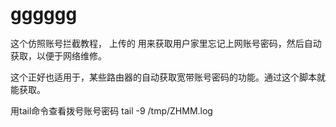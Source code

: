 # gggggg
这个仿照账号拦截教程， 上传的 用来获取用户家里忘记上网账号密码，然后自动获取，以便于网络维修。

这个正好也适用于，某些路由器的自动获取宽带账号密码的功能。通过这个脚本就能获取。

用tail命令查看拨号账号密码
tail -9 /tmp/ZHMM.log
